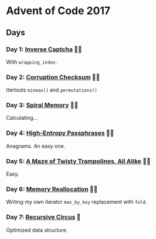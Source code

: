 # Advent of Code 2017


## Days

### Day 1: [Inverse Captcha](day01/README.md) 🌟🌟

With `wrapping_index`.

### Day 2: [Corruption Checksum](day02/README.md) 🌟🌟

Itertools `minmax()` and `permutations()`

### Day 3: [Spiral Memory](day03/README.md) 🌟🌟

Calculating...

### Day 4: [High-Entropy Passphrases](day04/README.md) 🌟🌟

Anagrams. An easy one.

### Day 5: [A Maze of Twisty Trampolines, All Alike](day05/README.md) 🌟🌟

Easy.

### Day 6: [Memory Reallocation](day06/README.md) 🌟🌟

Writing my own iterator `max_by_key` replacement with `fold`.

### Day 7: [Recursive Circus](day07/README.md) 🌟

Optimized data structure.